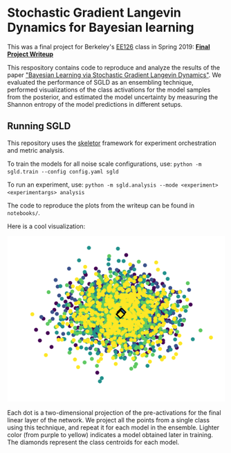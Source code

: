 # Stochastic Gradient Langevin Dynamics for Bayesian learning

This was a final project for Berkeley's [EE126](http://inst.eecs.berkeley.edu/~ee126/sp19/) class in Spring 2019: [__Final Project Writeup__](EECS126_Final_Project_SGLD.pdf)

This respository contains code to reproduce and analyze the results of the paper ["Bayesian Learning via Stochastic Gradient Langevin Dynamics"](https://www.ics.uci.edu/~welling/publications/papers/stoclangevin_v6.pdf). We evaluated the performance of SGLD as an ensembling technique, performed visualizations of the class activations for the model samples from the posterior, and estimated the model uncertainty by measuring the Shannon entropy of the model predictions in different setups.

## Running SGLD

This repository uses the [skeletor](https://github.com/noahgolmant/skeletor) framework for experiment orchestration and metric analysis.

To train the models for all noise scale configurations, use:
`python -m sgld.train --config config.yaml sgld`

To run an experiment, use:
`python -m sgld.analysis --mode <experiment> <experimentargs> analysis`

The code to reproduce the plots from the writeup can be found in `notebooks/`.

Here is a cool visualization:

![tsne](notebooks/embeddings.png)

Each dot is a two-dimensional projection of the pre-activations for the final linear layer of the network. We project all the points from a single class using this technique, and repeat it for each model in the ensemble. Lighter color (from purple to yellow) indicates a model obtained later in training. The diamonds represent the class centroids for each model.
